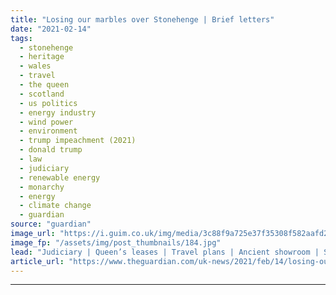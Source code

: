 ```yaml
---
title: "Losing our marbles over Stonehenge | Brief letters"
date: "2021-02-14"
tags: 
  - stonehenge
  - heritage
  - wales
  - travel
  - the queen
  - scotland
  - us politics
  - energy industry
  - wind power
  - environment
  - trump impeachment (2021)
  - donald trump
  - law
  - judiciary
  - renewable energy
  - monarchy
  - energy
  - climate change
  - guardian
source: "guardian"
image_url: "https://i.guim.co.uk/img/media/3c88f9a725e37f35308f582aafd2e0201cfcb418/0_0_3500_2101/master/3500.jpg?width=460&quality=85&auto=format&fit=max&s=4fecac182eca03f3e54fa30ddafadbb7"
image_fp: "/assets/img/post_thumbnails/184.jpg"
lead: "Judiciary | Queen’s leases | Travel plans | Ancient showroom | StonehengeDonald Trump’s acquittal in the US Senate (Report, 14 February) surely provides the best possible evidence for never allowing politicians to get involved in judicial decision-ma..."
article_url: "https://www.theguardian.com/uk-news/2021/feb/14/losing-our-marbles-over-stonehenge"
---
```


---
